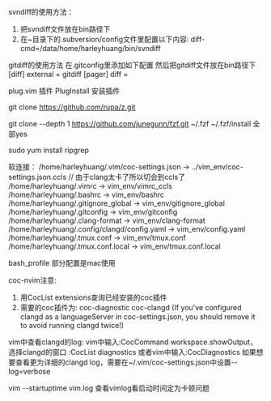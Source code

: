 svndiff的使用方法：
1. 把svndiff文件放在bin路径下
2. 在~目录下的.subversion/config文件里配置以下内容:
    diff-cmd=/data/home/harleyhuang/bin/svndiff 


gitdiff的使用方法
在.gitconfig里添加如下配置 然后把gitdiff文件放在bin路径下
[diff]
external = gitdiff
[pager]
diff =


plug.vim 插件
PlugInstall 安装插件

git clone https://github.com/rupa/z.git

git clone --depth 1 https://github.com/junegunn/fzf.git ~/.fzf
~/.fzf/install 全部yes

sudo yum install ripgrep

软连接：
/home/harleyhuang/.vim/coc-settings.json -> ../vim_env/coc-settings.json.ccls   // 由于clang太卡了所以切会到ccls了
/home/harleyhuang/.vimrc -> vim_env/vimrc_ccls
/home/harleyhuang/.bashrc -> vim_env/bashrc
/home/harleyhuang/.gitignore_global -> vim_env/gitignore_global
/home/harleyhuang/.gitconfig -> vim_env/gitconfig
/home/harleyhuang/.clang-format -> vim_env/clang-format
/home/harleyhuang/.config/clangd/config.yaml -> vim_env/config.yaml
/home/harleyhuang/.tmux.conf -> vim_env/tmux.conf
/home/harleyhuang/.tmux.conf.local -> vim_env/tmux.conf.local

bash_profile 部分配置是mac使用

coc-nvim注意:
1. 用CocList extensions查询已经安装的coc插件
2. 需要的coc插件为:
coc-diagnostic 
coc-clangd (If you've configured clangd as a languageServer in coc-settings.json, you should remove it to avoid running clangd twice!)

vim中查看clangd的log:
vim中输入:CocCommand workspace.showOutput，选择clangd的窗口
:CocList diagnostics
或者vim中输入:CocDiagnostics
如果想要查看更为详细的clangd log，需要在~/.vim/coc-settings.json中设置--log=verbose

vim --startuptime vim.log 查看vimlog看启动时间定为卡顿问题
